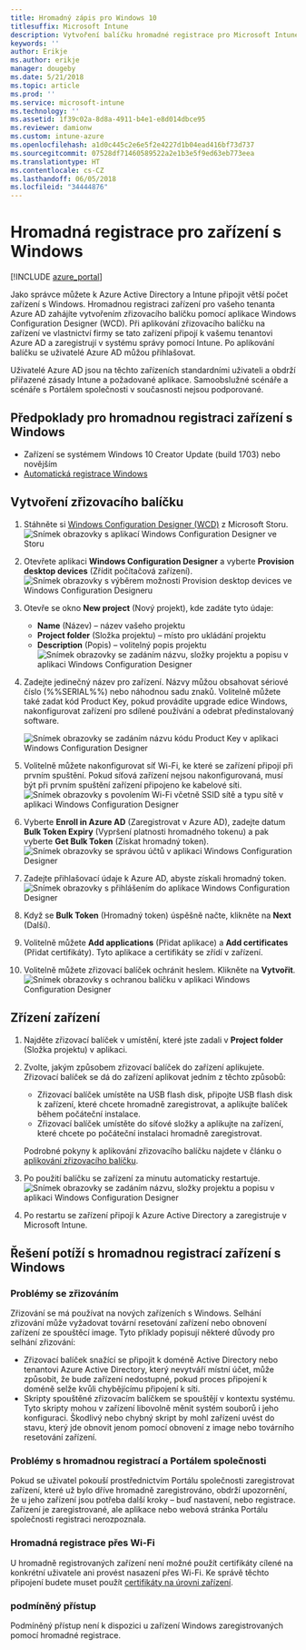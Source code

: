 ```yaml
---
title: Hromadný zápis pro Windows 10
titlesuffix: Microsoft Intune
description: Vytvoření balíčku hromadné registrace pro Microsoft Intune
keywords: ''
author: Erikje
ms.author: erikje
manager: dougeby
ms.date: 5/21/2018
ms.topic: article
ms.prod: ''
ms.service: microsoft-intune
ms.technology: ''
ms.assetid: 1f39c02a-8d8a-4911-b4e1-e8d014dbce95
ms.reviewer: damionw
ms.custom: intune-azure
ms.openlocfilehash: a1d0c445c2e6e5f2e4227d1b04ead416bf73d737
ms.sourcegitcommit: 07528df71460589522a2e1b3e5f9ed63eb773eea
ms.translationtype: HT
ms.contentlocale: cs-CZ
ms.lasthandoff: 06/05/2018
ms.locfileid: "34444876"
---
```

# <a name="bulk-enrollment-for-windows-devices"></a>Hromadná registrace pro zařízení s Windows

[!INCLUDE [azure_portal](./includes/azure_portal.md)]

Jako správce můžete k Azure Active Directory a Intune připojit větší počet zařízení s Windows. Hromadnou registraci zařízení pro vašeho tenanta Azure AD zahájíte vytvořením zřizovacího balíčku pomocí aplikace Windows Configuration Designer (WCD). Při aplikování zřizovacího balíčku na zařízení ve vlastnictví firmy se tato zařízení připojí k vašemu tenantovi Azure AD a zaregistrují v systému správy pomocí Intune. Po aplikování balíčku se uživatelé Azure AD můžou přihlašovat.

Uživatelé Azure AD jsou na těchto zařízeních standardními uživateli a obdrží přiřazené zásady Intune a požadované aplikace. Samoobslužné scénáře a scénáře s Portálem společnosti v současnosti nejsou podporované.

## <a name="prerequisites-for-windows-devices-bulk-enrollment"></a>Předpoklady pro hromadnou registraci zařízení s Windows

- Zařízení se systémem Windows 10 Creator Update (build 1703) nebo novějším
- [Automatická registrace Windows](windows-enroll.md#enable-windows-10-automatic-enrollment)

## <a name="create-a-provisioning-package"></a>Vytvoření zřizovacího balíčku

1. Stáhněte si [Windows Configuration Designer (WCD)](https://www.microsoft.com/store/apps/9nblggh4tx22) z Microsoft Storu.
   ![Snímek obrazovky s aplikací Windows Configuration Designer ve Storu](media/bulk-enroll-store.png)

2. Otevřete aplikaci **Windows Configuration Designer** a vyberte **Provision desktop devices** (Zřídit počítačová zařízení).
   ![Snímek obrazovky s výběrem možnosti Provision desktop devices ve Windows Configuration Designeru](media/bulk-enroll-select.png)

3. Otevře se okno **New project** (Nový projekt), kde zadáte tyto údaje:
   - **Name** (Název) – název vašeho projektu
   - **Project folder** (Složka projektu) – místo pro ukládání projektu
   - **Description** (Popis) – volitelný popis projektu ![Snímek obrazovky se zadáním názvu, složky projektu a popisu v aplikaci Windows Configuration Designer](media/bulk-enroll-name.png)

4. Zadejte jedinečný název pro zařízení. Názvy můžou obsahovat sériové číslo (%%SERIAL%%) nebo náhodnou sadu znaků. Volitelně můžete také zadat kód Product Key, pokud provádíte upgrade edice Windows, nakonfigurovat zařízení pro sdílené používání a odebrat předinstalovaný software.

   ![Snímek obrazovky se zadáním názvu kódu Product Key v aplikaci Windows Configuration Designer](media/bulk-enroll-device.png)

5. Volitelně můžete nakonfigurovat síť Wi-Fi, ke které se zařízení připojí při prvním spuštění.  Pokud síťová zařízení nejsou nakonfigurovaná, musí být při prvním spuštění zařízení připojeno ke kabelové síti.
   ![Snímek obrazovky s povolením Wi-Fi včetně SSID sítě a typu sítě v aplikaci Windows Configuration Designer](media/bulk-enroll-network.png)

6. Vyberte **Enroll in Azure AD** (Zaregistrovat v Azure AD), zadejte datum **Bulk Token Expiry** (Vypršení platnosti hromadného tokenu) a pak vyberte **Get Bulk Token** (Získat hromadný token).
   ![Snímek obrazovky se správou účtů v aplikaci Windows Configuration Designer](media/bulk-enroll-account.png)

7. Zadejte přihlašovací údaje k Azure AD, abyste získali hromadný token.
   ![Snímek obrazovky s přihlášením do aplikace Windows Configuration Designer](media/bulk-enroll-cred.png)

8. Když se **Bulk Token** (Hromadný token) úspěšně načte, klikněte na **Next** (Další).

9. Volitelně můžete **Add applications** (Přidat aplikace) a **Add certificates** (Přidat certifikáty). Tyto aplikace a certifikáty se zřídí v zařízení.

10. Volitelně můžete zřizovací balíček ochránit heslem.  Klikněte na **Vytvořit**.
    ![Snímek obrazovky s ochranou balíčku v aplikaci Windows Configuration Designer](media/bulk-enroll-create.png)

## <a name="provision-devices"></a>Zřízení zařízení

1. Najděte zřizovací balíček v umístění, které jste zadali v **Project folder** (Složka projektu) v aplikaci.

2. Zvolte, jakým způsobem zřizovací balíček do zařízení aplikujete.  Zřizovací balíček se dá do zařízení aplikovat jedním z těchto způsobů:
   - Zřizovací balíček umístěte na USB flash disk, připojte USB flash disk k zařízení, které chcete hromadně zaregistrovat, a aplikujte balíček během počáteční instalace.
   - Zřizovací balíček umístěte do síťové složky a aplikujte na zařízení, které chcete po počáteční instalaci hromadně zaregistrovat.

   Podrobné pokyny k aplikování zřizovacího balíčku najdete v článku o [aplikování zřizovacího balíčku](https://technet.microsoft.com/itpro/windows/configure/provisioning-apply-package).

3. Po použití balíčku se zařízení za minutu automaticky restartuje.
   ![Snímek obrazovky se zadáním názvu, složky projektu a popisu v aplikaci Windows Configuration Designer](media/bulk-enroll-add.png)

4. Po restartu se zařízení připojí k Azure Active Directory a zaregistruje v Microsoft Intune.

## <a name="troubleshooting-windows-bulk-enrollment"></a>Řešení potíží s hromadnou registrací zařízení s Windows

### <a name="provisioning-issues"></a>Problémy se zřizováním
Zřizování se má používat na nových zařízeních s Windows. Selhání zřizování může vyžadovat tovární resetování zařízení nebo obnovení zařízení ze spouštěcí image. Tyto příklady popisují některé důvody pro selhání zřizování:

- Zřizovací balíček snažící se připojit k doméně Active Directory nebo tenantovi Azure Active Directory, který nevytváří místní účet, může způsobit, že bude zařízení nedostupné, pokud proces připojení k doméně selže kvůli chybějícímu připojení k síti.
- Skripty spouštěné zřizovacím balíčkem se spouštějí v kontextu systému. Tyto skripty mohou v zařízení libovolně měnit systém souborů i jeho konfiguraci. Škodlivý nebo chybný skript by mohl zařízení uvést do stavu, který jde obnovit jenom pomocí obnovení z image nebo továrního resetování zařízení.

### <a name="problems-with-bulk-enrollment-and-company-portal"></a>Problémy s hromadnou registrací a Portálem společnosti
Pokud se uživatel pokouší prostřednictvím Portálu společnosti zaregistrovat zařízení, které už bylo dříve hromadně zaregistrováno, obdrží upozornění, že u jeho zařízení jsou potřeba další kroky – buď nastavení, nebo registrace. Zařízení je zaregistrované, ale aplikace nebo webová stránka Portálu společnosti registraci nerozpoznala.

### <a name="bulk-enrollment-with-wi-fi"></a>Hromadná registrace přes Wi-Fi 

U hromadně registrovaných zařízení není možné použít certifikáty cílené na konkrétní uživatele ani provést nasazení přes Wi-Fi. Ke správě těchto připojení budete muset použít [certifikáty na úrovni zařízení](certificates-configure.md). 

### <a name="conditional-access"></a>podmíněný přístup
Podmíněný přístup není k dispozici u zařízení Windows zaregistrovaných pomocí hromadné registrace.
